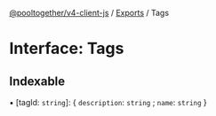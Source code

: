 [@pooltogether/v4-client-js](../README.md) / [Exports](../modules.md) / Tags

# Interface: Tags

## Indexable

▪ [tagId: `string`]: { `description`: `string` ; `name`: `string`  }
